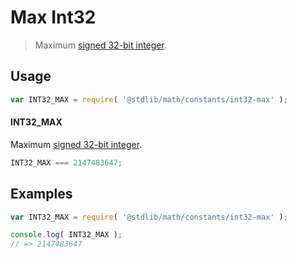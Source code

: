 # Max Int32

> Maximum [signed 32-bit integer][max-int32].

<!-- <usage> -->

## Usage

``` javascript
var INT32_MAX = require( '@stdlib/math/constants/int32-max' );
```

#### INT32_MAX

Maximum [signed 32-bit integer][max-int32].

``` javascript
INT32_MAX === 2147483647;
```

<!-- </usage> -->


<!-- <examples> -->

## Examples

<!-- TODO: better example -->

``` javascript
var INT32_MAX = require( '@stdlib/math/constants/int32-max' );

console.log( INT32_MAX );
// => 2147483647
```

<!-- </examples> -->


<!-- <links> -->

[max-int32]: http://en.wikipedia.org/wiki/2147483647

<!-- </links> -->
